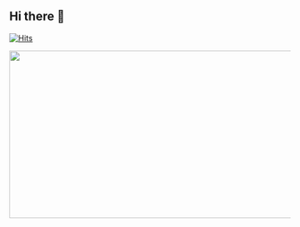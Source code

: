 ## Hi there 👻

[![Hits](https://hits.seeyoufarm.com/api/count/incr/badge.svg?url=https%3A%2F%2Fgithub.com%2Fmirinae700%2Fhit-counter&count_bg=%235EB6B4&title_bg=%232C5168&icon=waze.svg&icon_color=%23E7E7E7&title=hits&edge_flat=false)](https://github.com/mirinae700)

<a href="https://github.com/devxb/gitanimals">
<img
  src="https://render.gitanimals.org/farms/mirinae700"
  width="600"
  height="300"
/>
</a>
